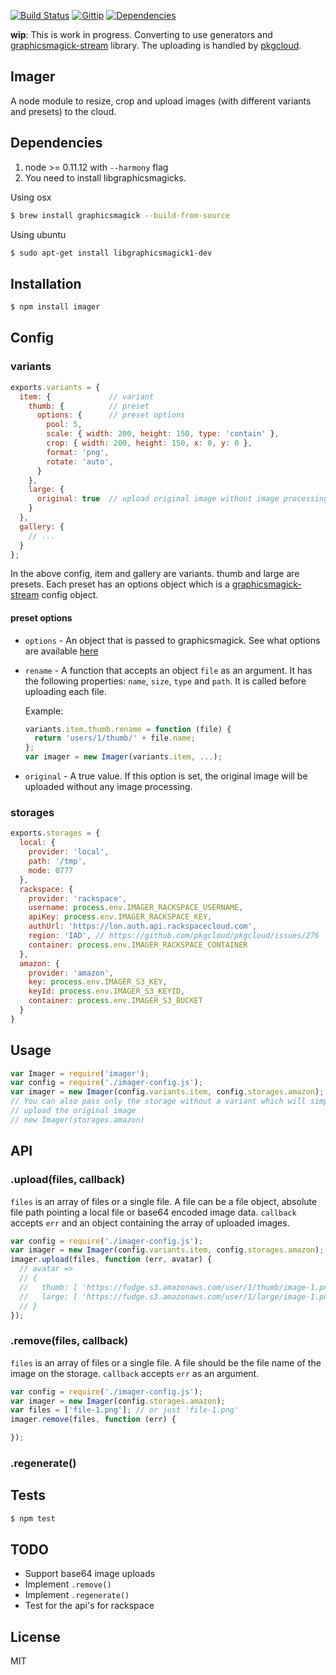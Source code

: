[![Build Status](https://img.shields.io/travis/imagerjs/imager/generators.svg?style=flat)](https://travis-ci.org/imagerjs/imager)
[![Gittip](https://img.shields.io/gratipay/madhums.svg?style=flat)](https://www.gratipay.com/madhums/)
[![Dependencies](https://img.shields.io/david/imagerjs/imager.svg?style=flat)](https://david-dm.org/imagerjs/imager)

**wip**: This is work in progress. Converting to use generators and [graphicsmagick-stream](https://github.com/e-conomic/graphicsmagick-stream) library. The uploading is handled by [pkgcloud](https://github.com/pkgcloud/pkgcloud).

## Imager

A node module to resize, crop and upload images (with different variants and presets) to the cloud.

## Dependencies

1. node >= 0.11.12 with `--harmony` flag
2. You need to install libgraphicsmagicks.

  Using osx

  ```sh
  $ brew install graphicsmagick --build-from-source
  ```

  Using ubuntu

  ```sh
  $ sudo apt-get install libgraphicsmagick1-dev
  ```

## Installation

```sh
$ npm install imager
```

## Config

### variants

```js
exports.variants = {
  item: {             // variant
    thumb: {          // preset
      options: {      // preset options
        pool: 5,
        scale: { width: 200, height: 150, type: 'contain' },
        crop: { width: 200, height: 150, x: 0, y: 0 },
        format: 'png',
        rotate: 'auto',
      }
    },
    large: {
      original: true  // upload original image without image processing
    }
  },
  gallery: {
    // ...
  }
};
```

In the above config, item and gallery are variants. thumb and large are presets. Each preset has an options object which is a [graphicsmagick-stream](https://github.com/e-conomic/graphicsmagick-stream#usage) config object.

#### preset options

- `options` - An object that is passed to graphicsmagick. See what options are available [here](https://github.com/e-conomic/graphicsmagick-stream#usage)
- `rename` - A function that accepts an object `file` as an argument. It has the following properties: `name`, `size`, `type` and `path`. It is called before uploading each file.

  Example:
  ```js
  variants.item.thumb.rename = function (file) {
    return 'users/1/thumb/' + file.name;
  };
  var imager = new Imager(variants.item, ...);
  ```
- `original` - A true value. If this option is set, the original image will be uploaded without any image processing.

### storages

```js
exports.storages = {
  local: {
    provider: 'local',
    path: '/tmp',
    mode: 0777
  },
  rackspace: {
    provider: 'rackspace',
    username: process.env.IMAGER_RACKSPACE_USERNAME,
    apiKey: process.env.IMAGER_RACKSPACE_KEY,
    authUrl: 'https://lon.auth.api.rackspacecloud.com',
    region: 'IAD', // https://github.com/pkgcloud/pkgcloud/issues/276
    container: process.env.IMAGER_RACKSPACE_CONTAINER
  },
  amazon: {
    provider: 'amazon',
    key: process.env.IMAGER_S3_KEY,
    keyId: process.env.IMAGER_S3_KEYID,
    container: process.env.IMAGER_S3_BUCKET
  }
}
```

## Usage

```js
var Imager = require('imager');
var config = require('./imager-config.js');
var imager = new Imager(config.variants.item, config.storages.amazon);
// You can also pass only the storage without a variant which will simply
// upload the original image
// new Imager(storages.amazon)
```

## API

### .upload(files, callback)

`files` is an array of files or a single file. A file can be a file object, absolute file path pointing a local file or base64 encoded image data. `callback` accepts `err` and an object containing the array of uploaded images.

```js
var config = require('./imager-config.js');
var imager = new Imager(config.variants.item, config.storages.amazon);
imager.upload(files, function (err, avatar) {
  // avatar =>
  // {
  //   thumb: [ 'https://fudge.s3.amazonaws.com/user/1/thumb/image-1.png', ],
  //   large: [ 'https://fudge.s3.amazonaws.com/user/1/large/image-1.png', ]
  // }
});
```

### .remove(files, callback)

`files` is an array of files or a single file. A file should be the file name of the image on the storage. `callback` accepts `err` as an argument.

```js
var config = require('./imager-config.js');
var imager = new Imager(config.storages.amazon);
var files = ['file-1.png']; // or just 'file-1.png'
imager.remove(files, function (err) {

});
```

### .regenerate()

## Tests

```sh
$ npm test
```

## TODO

- Support base64 image uploads
- Implement `.remove()`
- Implement `.regenerate()`
- Test for the api's for rackspace

## License

MIT
